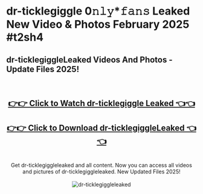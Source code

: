 # dr-ticklegiggle 0𝚗𝚕𝚢*𝚏𝚊𝚗𝚜 Leaked New Video & Photos February 2025 #t2sh4

<h2>dr-ticklegiggleLeaked Videos And Photos - Update Files 2025!</h2>
<br>
<div align="center">
<h2><a href="https://mediaupload.pro?title=dr-ticklegiggle&ref=11F" rel="nofollow">👉👉 Click to Watch dr-ticklegiggle Leaked 👈👈</a></h2>
<h2><a href="https://mediaupload.pro?title=dr-ticklegiggle&ref=11F" rel="nofollow">👉👉 Click to Download dr-ticklegiggleLeaked 👈👈</a></h2>
<br>
Get dr-ticklegiggleleaked and all content. Now you can access all videos and pictures of dr-ticklegiggleleaked. New Updated Files 2025!
<br>
<br>
<a href="https://mediaupload.pro?title=dr-ticklegiggle&ref=11F" rel="nofollow" data-target="animated-image.originalLink"><img src="https://i.ibb.co/Gkj2r4b/banner.png" alt="dr-ticklegiggleleaked" style="max-width: 100%; display: inline-block;" data-target="animated-image.originalImage"></a>
</div>
<br>

